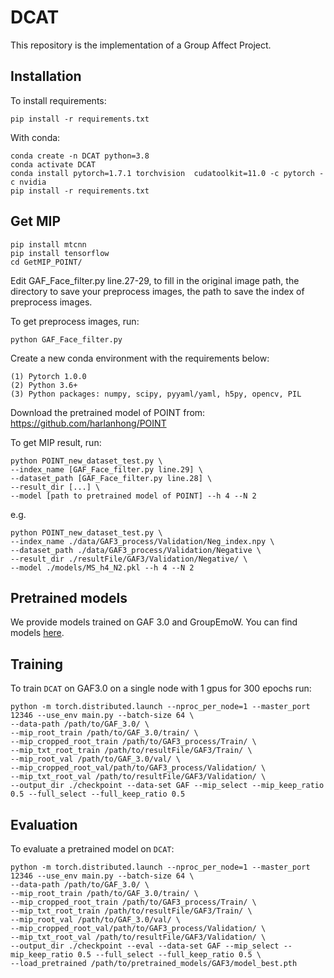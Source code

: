 # DCAT
This repository is the implementation of a Group Affect Project.

## Installation

To install requirements:

```setup
pip install -r requirements.txt
```

With conda:

```
conda create -n DCAT python=3.8
conda activate DCAT
conda install pytorch=1.7.1 torchvision  cudatoolkit=11.0 -c pytorch -c nvidia
pip install -r requirements.txt
```

## Get MIP

```
pip install mtcnn
pip install tensorflow
cd GetMIP_POINT/
```

Edit GAF_Face_filter.py line.27-29, to fill in the original image path, the directory to save your preprocess images, the path to save the index of preprocess images.

To get preprocess images, run:
```shell script
python GAF_Face_filter.py
```

Create a new conda environment with the requirements below:
```
(1) Pytorch 1.0.0
(2) Python 3.6+
(3) Python packages: numpy, scipy, pyyaml/yaml, h5py, opencv, PIL
```

Download the pretrained model of POINT from: https://github.com/harlanhong/POINT

To get MIP result, run:
```shell script
python POINT_new_dataset_test.py \
--index_name [GAF_Face_filter.py line.29] \
--dataset_path [GAF_Face_filter.py line.28] \
--result_dir [...] \
--model [path to pretrained model of POINT] --h 4 --N 2
```
e.g.
```shell script
python POINT_new_dataset_test.py \
--index_name ./data/GAF3_process/Validation/Neg_index.npy \
--dataset_path ./data/GAF3_process/Validation/Negative \
--result_dir ./resultFile/GAF3/Validation/Negative/ \
--model ./models/MS_h4_N2.pkl --h 4 --N 2
```




## Pretrained models
We provide models trained on GAF 3.0 and GroupEmoW. You can find models [here](https://drive.google.com/drive/folders/1-qFKcqDHCaGP1HIMfueXZTlrZ12O1scA?usp=sharing).




## Training

To train `DCAT` on GAF3.0 on a single node with 1 gpus for 300 epochs run:

```shell script
python -m torch.distributed.launch --nproc_per_node=1 --master_port 12346 --use_env main.py --batch-size 64 \
--data-path /path/to/GAF_3.0/ \
--mip_root_train /path/to/GAF_3.0/train/ \
--mip_cropped_root_train /path/to/GAF3_process/Train/ \
--mip_txt_root_train /path/to/resultFile/GAF3/Train/ \
--mip_root_val /path/to/GAF_3.0/val/ \
--mip_cropped_root_val/path/to/GAF3_process/Validation/ \
--mip_txt_root_val /path/to/resultFile/GAF3/Validation/ \
--output_dir ./checkpoint --data-set GAF --mip_select --mip_keep_ratio 0.5 --full_select --full_keep_ratio 0.5
```


## Evaluation

To evaluate a pretrained model on `DCAT`:

```shell script
python -m torch.distributed.launch --nproc_per_node=1 --master_port 12346 --use_env main.py --batch-size 64 \
--data-path /path/to/GAF_3.0/ \
--mip_root_train /path/to/GAF_3.0/train/ \
--mip_cropped_root_train /path/to/GAF3_process/Train/ \
--mip_txt_root_train /path/to/resultFile/GAF3/Train/ \
--mip_root_val /path/to/GAF_3.0/val/ \
--mip_cropped_root_val/path/to/GAF3_process/Validation/ \
--mip_txt_root_val /path/to/resultFile/GAF3/Validation/ \
--output_dir ./checkpoint --eval --data-set GAF --mip_select --mip_keep_ratio 0.5 --full_select --full_keep_ratio 0.5 \
--load_pretrained /path/to/pretrained_models/GAF3/model_best.pth
```

